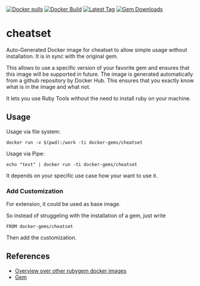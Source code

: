 [![Docker pulls](https://img.shields.io/docker/pulls/rubygem/cheatset.svg)](https://hub.docker.com/r/rubygem/cheatset/)
[![Docker Build](https://img.shields.io/docker/automated/rubygem/cheatset.svg)](https://hub.docker.com/r/rubygem/cheatset/)
[![Latest Tag](https://img.shields.io/github/tag/docker-rubygem/cheatset.svg)](https://hub.docker.com/r/rubygem/cheatset/)
[![Gem Downloads](https://img.shields.io/gem/dt/cheatset.svg)](https://rubygems.org/gems/cheatset/)
# cheatset

Auto-Generated Docker image for cheatset to allow simple usage without installation.
It is in sync with the original gem.

This allows to use a specific version of your favorite gem and ensures that this image will be supported in future.
The image is generated automatically from a github repository by Docker Hub.
This ensures that you exactly know what is in the image and what not.

It lets you use Ruby Tools without the need to install ruby on your machine.

## Usage

Usage via file system:

`docker run -v $(pwd):/work -ti docker-gems/cheatset`

Usage via Pipe:

`echo "test" | docker run -ti docker-gems/cheatset`

It depends on your specific use case how your want to use it.

### Add Customization

For extension, it could be used as base image.

So instead of struggeling with the installation of a gem, just write

`FROM docker-gems/cheatset`

Then add the customization.

## References

 - [Overview over other rubygem docker images](https://github.com/thinkbot/docker-rubygem)
 - [Gem](https://rubygems.org/gems/cheatset/)

